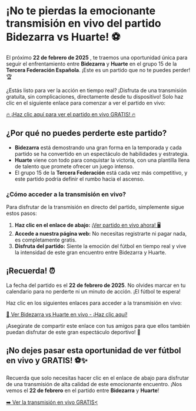 # ¡No te pierdas la emocionante transmisión en vivo del partido Bidezarra vs Huarte! ⚽

El próximo **22 de febrero de 2025** , te traemos una oportunidad única para seguir el enfrentamiento entre **Bidezarra** y **Huarte** en el grupo 15 de la **Tercera Federación Española**. ¡Este es un partido que no te puedes perder! 🏆

¿Estás listo para ver la acción en tiempo real? ¡Disfruta de una transmisión gratuita, sin complicaciones, directamente desde tu dispositivo! Solo haz clic en el siguiente enlace para comenzar a ver el partido en vivo:

[🔥 ¡Haz clic aquí para ver el partido en vivo GRATIS! 🔥](https://tinyurl.com/livestreamfreeo?st=Bidezarra+vs+Huarte&si=gh)

## ¿Por qué no puedes perderte este partido?

- **Bidezarra** está demostrando una gran forma en la temporada y cada partido se ha convertido en un espectáculo de habilidades y estrategia.
- **Huarte** viene con todo para conquistar la victoria, con una plantilla llena de talento que promete ofrecer un juego intenso.
- El grupo 15 de la **Tercera Federación** está cada vez más competitivo, y este partido podría definir el rumbo hacia el ascenso.

### ¿Cómo acceder a la transmisión en vivo?

Para disfrutar de la transmisión en directo del partido, simplemente sigue estos pasos:

1. **Haz clic en el enlace de abajo:** [¡Ver partido en vivo ahora! 🖥️](https://tinyurl.com/livestreamfreeo?st=Bidezarra+vs+Huarte&si=gh)
2. **Accede a nuestra página web:** No necesitas registrarte ni pagar nada, es completamente gratis.
3. **Disfruta del partido:** Siente la emoción del fútbol en tiempo real y vive la intensidad de este gran encuentro entre Bidezarra y Huarte.

## ¡Recuerda! ⏰

La fecha del partido es el **22 de febrero de 2025**. No olvides marcar en tu calendario para no perderte ni un minuto de acción. ¡El fútbol te espera!

Haz clic en los siguientes enlaces para acceder a la transmisión en vivo:

[👀 Ver Bidezarra vs Huarte en vivo - ¡Haz clic aquí!](https://tinyurl.com/livestreamfreeo?st=Bidezarra+vs+Huarte&si=gh)

¡Asegúrate de compartir este enlace con tus amigos para que ellos también puedan disfrutar de este gran espectáculo deportivo! 📲

## ¡No dejes pasar esta oportunidad de ver fútbol en vivo y GRATIS! ⚽✨

Recuerda que solo necesitas hacer clic en el enlace de abajo para disfrutar de una transmisión de alta calidad de este emocionante encuentro. ¡Nos vemos el **22 de febrero** en el partido entre **Bidezarra** y **Huarte**!

[➡️ Ver la transmisión en vivo GRATIS\<](https://tinyurl.com/livestreamfreeo?st=Bidezarra+vs+Huarte&si=gh)
